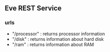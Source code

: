 ## Eve REST Service

### urls
* "/processor" : returns processor information
* "/disk" : returns information about hard disk
* "/ram" : returns information about RAM